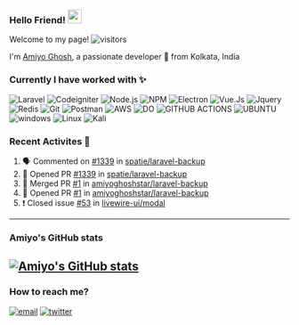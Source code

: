 
### Hello Friend! <img  src="https://media.giphy.com/media/hvRJCLFzcasrR4ia7z/giphy.gif"  width="25px">

Welcome to my page! ![visitors](https://visitor-badge.laobi.icu/badge?page_id=amiyoghoshstar) <br />

I'm [Amiyo Ghosh](https://amiyoghoshstart.space), a passionate developer 😤 from Kolkata, India

### Currently I have worked with ✨
![Laravel](https://img.shields.io/badge/Laravel-FF2D20?style=for-the-badge&logo=laravel&logoColor=white)
![Codeigniter](https://img.shields.io/badge/Codeigniter-EF4223?style=for-the-badge&logo=codeigniter&logoColor=white)
![Node.js](https://img.shields.io/badge/Node.js-43853D?style=for-the-badge&logo=node-dot-js&logoColor=white)
![NPM](https://img.shields.io/badge/npm-CB3837?style=for-the-badge&logo=npm&logoColor=white)
![Electron](https://img.shields.io/badge/Electron-2B2E3A?style=for-the-badge&logo=electron&logoColor=9FEAF9)
![Vue.Js](https://img.shields.io/badge/Vue.js-35495E?style=for-the-badge&logo=vuedotjs&logoColor=4FC08D)
![Jquery](https://img.shields.io/badge/jQuery-0769AD?style=for-the-badge&logo=jquery&logoColor=white)
![Redis](https://img.shields.io/badge/redis-CC0000.svg?&style=for-the-badge&logo=redis&logoColor=white)
![Git](https://img.shields.io/badge/Git-F05032?style=for-the-badge&logo=git&logoColor=white)
![Postman](https://img.shields.io/badge/Postman-FF6C37?style=for-the-badge&logo=Postman&logoColor=white)
![AWS](https://img.shields.io/badge/Amazon%20AWS-%7B232F3E%7D?style=for-the-badge&logo=amazonaws&logoColor=white)
![DO](https://img.shields.io/badge/Digital_Ocean-0080FF?style=for-the-badge&logo=DigitalOcean&logoColor=white)
![GITHUB ACTIONS](https://img.shields.io/badge/GitHub_Actions-2088FF?style=for-the-badge&logo=github-actions&logoColor=white)
![UBUNTU](https://img.shields.io/badge/Ubuntu-E95420?style=for-the-badge&logo=ubuntu&logoColor=white)
![windows](https://img.shields.io/badge/Windows-0078D6?style=for-the-badge&logo=windows&logoColor=white)
![Linux](https://img.shields.io/badge/Linux-FCC624?style=for-the-badge&logo=linux&logoColor=black)
![Kali](https://img.shields.io/badge/Kali_Linux-557C94?style=for-the-badge&logo=kali-linux&logoColor=white)

### Recent Activites 🦾
<!--START_SECTION:activity-->
1. 🗣 Commented on [#1339](https://github.com/spatie/laravel-backup/issues/1339) in [spatie/laravel-backup](https://github.com/spatie/laravel-backup)
2. 💪 Opened PR [#1339](https://github.com/spatie/laravel-backup/pull/1339) in [spatie/laravel-backup](https://github.com/spatie/laravel-backup)
3. 🎉 Merged PR [#1](https://github.com/amiyoghoshstar/laravel-backup/pull/1) in [amiyoghoshstar/laravel-backup](https://github.com/amiyoghoshstar/laravel-backup)
4. 💪 Opened PR [#1](https://github.com/amiyoghoshstar/laravel-backup/pull/1) in [amiyoghoshstar/laravel-backup](https://github.com/amiyoghoshstar/laravel-backup)
5. ❗️ Closed issue [#53](https://github.com/livewire-ui/modal/issues/53) in [livewire-ui/modal](https://github.com/livewire-ui/modal)
<!--END_SECTION:activity-->
---
### Amiyo's GitHub stats
[![Amiyo's GitHub stats](https://github-readme-stats.vercel.app/api?username=amiyoghoshstar)](https://github.com/amiyoghoshstar/amiyoghoshstar)
---
### How to reach me?
<a href="mailto:amiyoghosh00@gmail.com"><img src="https://i.ibb.co/R75YRCr/email.png" alt="email" border="0"></a>
<a href="https://twitter.com/amiyo_ghosh_"><img src="https://i.ibb.co/G9Syq2s/twitter.png" alt="twitter" border="0"></a>

